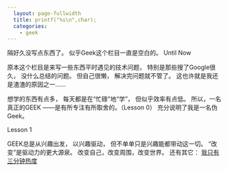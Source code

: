```yaml
---
  layout: page-fullwidth
  title: printf("%s\n",char);
  categories:
    - geek
---
```


隔好久没写点东西了。
似乎Geek这个栏目一直是空白的。
Until Now


原本这个栏目是来写一些东西平时遇见的技术问题，
特别是那些搜了Google很久，
没什么总结的问题。
但自己很懒，
解决完问题就不管了。
这也许就是我还是渣渣的原因之一……

想学的东西有点多，
每天都是在“忙碌”地“学”，
但似乎效率有点低。
所以，一名真正的GEEK
——是有所专注有所取舍的。（Lesson 0）
充分说明了我是一名伪Geek。

Lesson 1

GEEK总是从兴趣出发，
以兴趣驱动，
但不单单只是兴趣能都带动这一切。
“改变”是驱动力的更大源泉。
改变自己，改变周围，改变世界。
还有其它：
[我只有三分钟热度](http://daily.zhihu.com/story/8051957)

